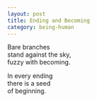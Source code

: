 ```yaml
---
layout: post
title: Ending and Becoming
category: being-human
---
```


Bare branches  
stand against the sky,  
fuzzy with becoming.

In every ending  
there is a seed  
of beginning.
